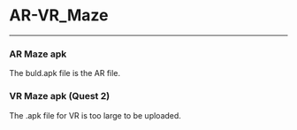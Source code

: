 # AR-VR_Maze
<hr>

### AR Maze apk
The buld.apk file is the AR file.


### VR Maze apk (Quest 2)
The .apk file for VR is too large to be uploaded.
